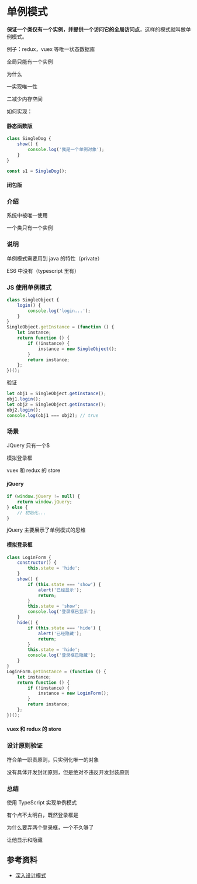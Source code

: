 # 单例模式

**保证一个类仅有一个实例，并提供一个访问它的全局访问点**，这样的模式就叫做单例模式。

例子：redux，vuex 等唯一状态数据库

全局只能有一个实例

为什么

一实现唯一性

二减少内存空间

如何实现：

#### 静态函数版

```javascript
class SingleDog {
    show() {
        console.log('我是一个单例对象');
    }
}

const s1 = SingleDog();
```

#### 闭包版

### 介绍

系统中被唯一使用

一个类只有一个实例

### 说明

单例模式需要用到 java 的特性（private）

ES6 中没有（typescript 里有）

### JS 使用单例模式

```javascript
class SingleObject {
    login() {
        console.log('login...');
    }
}
SingleObject.getInstance = (function () {
    let instance;
    return function () {
        if (!instance) {
            instance = new SingleObject();
        }
        return instance;
    };
})();
```

验证

```javascript
let obj1 = SingleObject.getInstance();
obj1.login();
let obj2 = SingleObject.getInstance();
obj2.login();
console.log(obj1 === obj2); // true
```

### 场景

JQuery 只有一个\$

模拟登录框

vuex 和 redux 的 store

#### jQuery

```javascript
if (window.jQuery != null) {
    return window.jQuery;
} else {
    // 初始化...
}
```

jQuery 主要展示了单例模式的思维

#### 模拟登录框

```javascript
class LoginForm {
    constructor() {
        this.state = 'hide';
    }
    show() {
        if (this.state === 'show') {
            alert('已经显示');
            return;
        }
        this.state = 'show';
        console.log('登录框已显示');
    }
    hide() {
        if (this.state === 'hide') {
            alert('已经隐藏');
            return;
        }
        this.state = 'hide';
        console.log('登录框已隐藏');
    }
}
LoginForm.getInstance = (function () {
    let instance;
    return function () {
        if (!instance) {
            instance = new LoginForm();
        }
        return instance;
    };
})();
```

#### vuex 和 redux 的 store

### 设计原则验证

符合单一职责原则，只实例化唯一的对象

没有具体开发封闭原则，但是绝对不违反开发封装原则

### 总结

使用 TypeScript 实现单例模式

有个点不太明白，既然登录框是

为什么要弄两个登录框，一个不久够了

让他显示和隐藏

## 参考资料

-   [深入设计模式](https://refactoringguru.cn/design-patterns/singleton)
